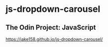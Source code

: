 # js-dropdown-carousel
## The Odin Project: JavaScript

https://jake158.github.io/js-dropdown-carousel/
